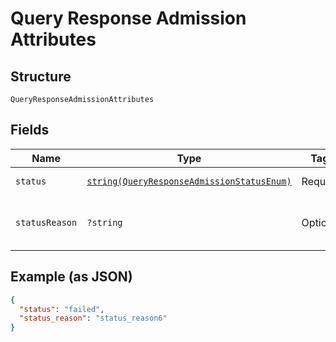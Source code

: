 
# Query Response Admission Attributes

## Structure

`QueryResponseAdmissionAttributes`

## Fields

| Name | Type | Tags | Description | Getter | Setter |
|  --- | --- | --- | --- | --- | --- |
| `status` | [`string(QueryResponseAdmissionStatusEnum)`](../../doc/models/query-response-admission-status-enum.md) | Required | - | getStatus(): string | setStatus(string status): void |
| `statusReason` | `?string` | Optional | - | getStatusReason(): ?string | setStatusReason(?string statusReason): void |

## Example (as JSON)

```json
{
  "status": "failed",
  "status_reason": "status_reason6"
}
```


